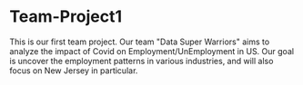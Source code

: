 # Team-Project1
This is our first team project. Our team "Data Super Warriors" aims to analyze the impact of Covid on Employment/UnEmployment in US. Our goal is uncover the employment patterns in various industries, and will also focus on New Jersey in particular. 
